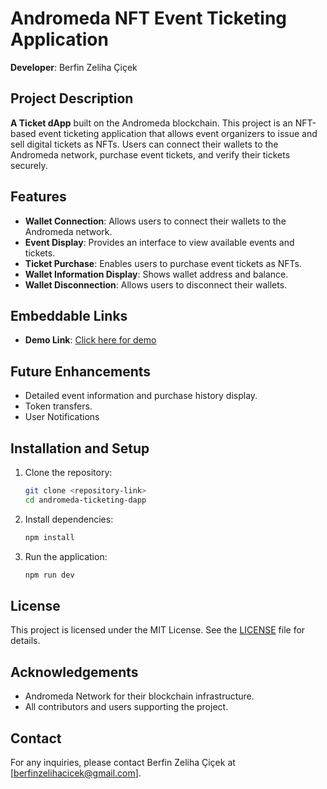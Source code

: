 # Andromeda NFT Event Ticketing Application

**Developer**: Berfin Zeliha Çiçek

## Project Description
**A Ticket dApp** built on the Andromeda blockchain. This project is an NFT-based event ticketing application that allows event organizers to issue and sell digital tickets as NFTs. Users can connect their wallets to the Andromeda network, purchase event tickets, and verify their tickets securely.

## Features
- **Wallet Connection**: Allows users to connect their wallets to the Andromeda network.
- **Event Display**: Provides an interface to view available events and tickets.
- **Ticket Purchase**: Enables users to purchase event tickets as NFTs.
- **Wallet Information Display**: Shows wallet address and balance.
- **Wallet Disconnection**: Allows users to disconnect their wallets.

## Embeddable Links
- **Demo Link**: [Click here for demo](https://embeddables.testnet.andromedaprotocol.io/galileo-4/tickets)

## Future Enhancements
- Detailed event information and purchase history display.
- Token transfers.
- User Notifications


## Installation and Setup
1. Clone the repository:
    ```bash
    git clone <repository-link>
    cd andromeda-ticketing-dapp
    ```

2. Install dependencies:
    ```bash
    npm install
    ```

3. Run the application:
    ```bash
    npm run dev
    ```

## License
This project is licensed under the MIT License. See the [LICENSE](LICENSE) file for details.

## Acknowledgements
- Andromeda Network for their blockchain infrastructure.
- All contributors and users supporting the project.

## Contact
For any inquiries, please contact Berfin Zeliha Çiçek at [berfinzelihacicek@gmail.com].
